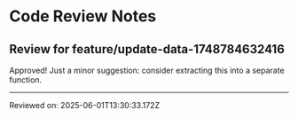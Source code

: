 # Code Review Notes

## Review for feature/update-data-1748784632416

Approved! Just a minor suggestion: consider extracting this into a separate function.

---
Reviewed on: 2025-06-01T13:30:33.172Z